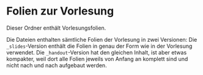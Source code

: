 # Folien zur Vorlesung

Dieser Ordner enthält Vorlesungsfolien.

Die Dateien enthalten sämtliche Folien der Vorlesung in zwei Versionen:
Die `_slides`-Version enthält die Folien in genau der Form wie in der Vorlesung verwendet.
Die `_handout`-Version hat den gleichen Inhalt, ist aber etwas kompakter,
weil dort alle Folien jeweils von Anfang an komplett sind und nicht nach und nach aufgebaut werden.
